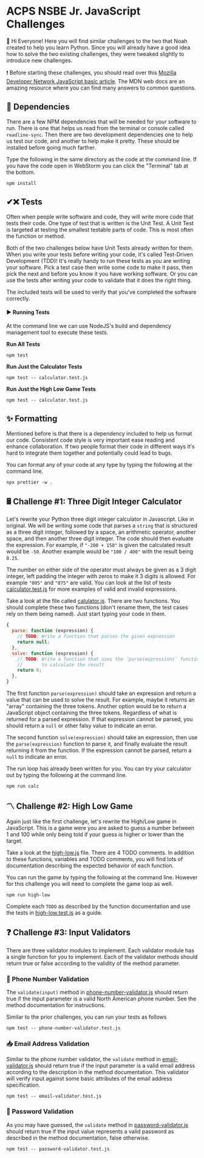 # ACPS NSBE Jr. JavaScript Challenges

👋 Hi Everyone! Here you will find similar challenges to the two that Noah
created to help you learn Python. Since you will already have a good idea how to
solve the two existing challenges, they were tweaked slightly to introduce new
challenges.

❗ Before starting these challenges, you should read over this [Mozilla Developer
Network JavaScript basic article][mdn_js_basics]. The MDN web docs are an
amazing resource where you can find many answers to common questions.

[mdn_js_basics]: https://developer.mozilla.org/en-US/docs/Learn/Getting_started_with_the_web/JavaScript_basics

## 🔰 Dependencies

There are a few NPM dependencies that will be needed for your software to run.
There is one that helps us read from the terminal or console called
`readline-sync`. Then there are two development dependencies one to help us test
our code, and another to help make it pretty. These should be installed before
going much farther.

Type the following in the same directory as the code at the command line. If you
have the code open in WebStorm you can click the "Terminal" tab at the bottom.

```shell script
npm install
```

## ✔❌ Tests

Often when people write software and code, they will write more code that tests
their code. One type of test that is written is the Unit Test. A Unit Test is
targeted at testing the smallest testable parts of code. This is most often the
function or method. 

Both of the two challenges below have Unit Tests already written for them. When
you write your tests before writing your code, it's called Test-Driven 
Development (TDD)! It's really handy to run these tests as you are writing your
software. Pick a test case then write some code to make it pass, then pick the
next and before you know it you have working software. Or you can use the tests
after writing your code to validate that it does the right thing.

The included tests will be used to verify that you've completed the software 
correctly.

#### ▶ Running Tests

At the command line we can use NodeJS's build and dependency management tool to
execute these tests.

**Run All Tests**

```shell script
npm test
```

**Run Just the Calculator Tests**

```shell script
npm test -- calculator.test.js
```

**Run Just the High Low Game Tests**

```shell script
npm test -- calculator.test.js
```

## ✨ Formatting

Mentioned before is that there is a dependency included to help us format our
code. Consistent code style is very important ease reading and enhance
collaboration. If two people format their code in different ways it's hard to 
integrate them together and potentially could lead to bugs.

You can format any of your code at any type by typing the following at the
command line.

```shell script
npx prettier -w .
```

## 🖩 Challenge #1: Three Digit Integer Calculator

Let's rewrite your Python three digit integer calculator in Javascript. Like in
original. We will be writing some code that parses a `string` that is structured
as a three digit integer, followed by a space, an arithmetic operator, another
space, and then another three digit integer. The code should then evaluate the
expression. For example, if `"-200 + 150"` is given the calculated result would
be `-50`. Another example would be `"100 / 400"` with the result being `0.25`.

The number on either side of the operator must always be given as a 3 digit
integer, left padding the integer with zeros to make it 3 digits is allowed. For
example `"005"` and `"075"` are valid. You can look at the list of tests
[calculator.test.js](calculator.test.js) for more examples of valid and invalid
expressions.

Take a look at the file called [calulator.js](calculator.js). There are two
functions. You should complete these two functions (don't rename them, the test
cases rely on them being named). Just start typing your code in them.

```javascript
{
  parse: function (expression) {
    // TODO: Write a function that parses the given expression
    return null;
  },
  solve: function (expression) {
    // TODO: Write a function that uses the `parse(expression)` function
    //       to calculate the result
    return 0;
  },
}
```

The first function `parse(expression)` should take an expression and return a
value that can be used to solve the result. For example, maybe it returns an
"array" containing the three tokens. Another option would be to return a
JavaScript object containing the three tokens. Regardless of what is
returned for a parsed expression. If that expression cannot be parsed, you
should return a `null` or other falsy value to indicate an error.

The second function `solve(expression)` should take an expression, then use the
`parse(expression)` function to parse it, and finally evaluate the result
returning it from the function. If the expression cannot be parsed, return a
`null` to indicate an error.

The run loop has already been written for you. You can try your calculator out
by typing the following at the command line.

```shell script
npm run calc
```

## 〽️ Challenge #2: High Low Game

Again just like the first challenge, let's rewrite the High/Low game in
JavaScript. This is a game were you are asked to guess a number between 1 and 
100 while only being told if your guess is higher or lower than the target.

Take a look at the [high-low.js](high-low.js) file. There are 4 TODO comments.
In addition to these functions, variables and TODO comments, you will find lots
of documentation describing the expected behavior of each function.

You can run the game by typing the following at the command line. However for
this challenge you will need to complete the game loop as well.

```shell script
npm run high-low
```

Complete each `TODO` as described by the function documentation and use the
tests in [high-low.test.js](high-low.test.js) as a guide.

## ❓ Challenge #3: Input Validators

There are three validator modules to implement. Each validator module has a 
single function for you to implement. Each of the validator methods should return 
true or false according to the validity of the method parameter.

### 📲 Phone Number Validation

The `validate(input)` method in [phone-number-validator.js](phone-number-validator.js)
should return true if the input parameter is a valid North American phone number. See the method documentation for
instructions.

Similar to the prior challenges, you can run your tests as follows

```shell
npm test -- phone-number-validator.test.js
```

### 📥 Email Address Validation

Similar to the phone number validator, the `validate` method in [email-validator.js](email-validator.js)
should return true if the input parameter is a valid email address according to the description in the method
documentation. This validator will verify input against some basic attributes of the email address specification.

```shell
npm test -- email-validator.test.js
```

### 🔑 Password Validation

As you may have guessed, the `validate` method in [password-validator.js](password-validator.js) should return true if
the input value represents a valid password as described in the method documentation, false otherwise.

```shell
npm test -- password-validator.test.js
```



